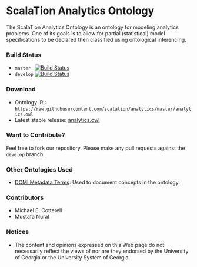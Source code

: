# ScalaTion Analytics Ontology

The ScalaTion Analytics Ontology is an ontology for modeling analytics
problems. One of its goals is to allow for partial (statistical) model
specifications to be declared then classified using ontological inferencing.

### Build Status

 * ```master ``` [![Build Status](https://travis-ci.org/scalation/analytics.svg?branch=master)](https://travis-ci.org/scalation/analytics)
 * ```develop``` [![Build Status](https://travis-ci.org/scalation/analytics.svg?branch=develop)](https://travis-ci.org/scalation/analytics) 

### Download

 * Ontology IRI: ```https://raw.githubusercontent.com/scalation/analytics/master/analytics.owl```
 * Latest stable release: [analytics.owl](https://raw.githubusercontent.com/scalation/analytics/master/analytics.owl)

### Want to Contribute?

Feel free to fork our repository. Please make any pull requests against
the ```develop``` branch. 

### Other Ontologies Used

 * [DCMI Metadata Terms](http://dublincore.org/documents/dcmi-terms/): Used to
   document concepts in the ontology.

### Contributors

 * Michael E. Cotterell
 * Mustafa Nural

### Notices

 * The content and opinions expressed on this Web page do not necessarily
   reflect the views of nor are they endorsed by the University of Georgia or
   the University System of Georgia.
   